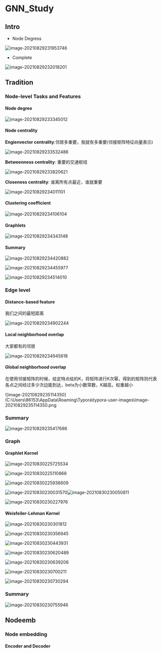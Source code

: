 # GNN_Study

## Intro

- Node Degress

![image-20210829231953746](.\images\image-20210829231953746.png)

- Complete

![image-20210829232018201](.\images\image-20210829232018201.png)

## Tradition

### Node-level Tasks and Features

#### Node degree

![image-20210829233345012](.\images\image-20210829233345012.png)

#### Node centrality

**Engienvector centrality**:邻居多重要，我就有多重要(邻接矩阵特征向量表示)

![image-20210829233532486](.\images\image-20210829233532486.png)

**Betweenness centrality**: 重要的交通枢纽

![image-20210829233820621](.\images\image-20210829233820621.png)

**Closeness centrality**: 谁离所有点最近，谁就重要

![image-20210829234011101](.\images\image-20210829234011101.png)

#### Clustering coefficient

![image-20210829234106104](.\images\image-20210829234106104.png)

#### Graphlets

![image-20210829234343148](.\images\image-20210829234343148.png)

#### Summary

![image-20210829234420882](.\images\image-20210829234420882.png)

![image-20210829234455977](.\images\image-20210829234455977.png)

![image-20210829234514010](.\images\image-20210829234514010.png)

### Edge level

#### Distance-based feature

我们之间的最短距离

![image-20210829234902244](.\images\image-20210829234902244.png)

#### Local neighborhood overlap

大家都有的邻居

![image-20210829234945618](.\images\image-20210829234945618.png)

#### Global neighborhood overlap

在使用邻接矩阵的时候，给定特点给的K，将矩阵进行K次幂，得到的矩阵则代表各点之间经过多少次边能到达，beta为小数常数，K越高，权重越小

![image-20210829235114350](C:\Users\86153\AppData\Roaming\Typora\typora-user-images\image-20210829235114350.png

### Summary

![image-20210829235417686](.\images\image-20210829235417686.png)

### Graph

#### Graphlet Kernel

![image-20210830225725534](.\images\image-20210830225725534.png)

![image-20210830225110868](.\images\image-20210830225110868.png)

![image-20210830225936609](C:\Users\86153\AppData\Roaming\Typora\typora-user-images\image-20210830225936609.png)

![image-20210830230031570](.\images\image-20210830230031570.png)![image-20210830230050811](.\images\image-20210830230050811.png)

![image-20210830230227976](.\images\image-20210830230227976.png)

#### Weisfeiler-Lehman Kernel

![image-20210830230301812](.\images\image-20210830230301812.png)

![image-20210830230356945](.\images\image-20210830230356945.png)

![image-20210830230443931](.\images\image-20210830230443931.png)

![image-20210830230620489](.\images\image-20210830230620489.png)

![image-20210830230639206](.\images\image-20210830230639206.png)

![image-20210830230700211](.\images\image-20210830230700211.png)

![image-20210830230730294](.\images\image-20210830230730294.png)

### Summary

![image-20210830230755946](.\images\image-20210830230755946.png)

## Nodeemb

### Node embedding

#### Encoder and Decoder

